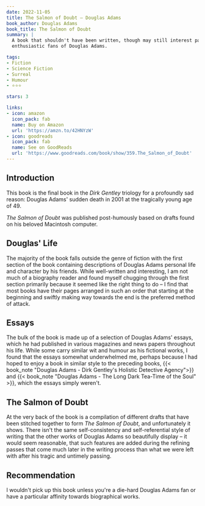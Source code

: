 ```yaml
---
date: 2022-11-05
title: The Salmon of Doubt — Douglas Adams
book_author: Douglas Adams
book_title: The Salmon of Doubt
summary: |
  A book that shouldn't have been written, though may still interest particularly
  enthusiastic fans of Douglas Adams.

tags:
- Fiction
- Science Fiction
- Surreal
- Humour
- ⭐⭐⭐

stars: 3

links:
- icon: amazon
  icon_pack: fab
  name: Buy on Amazon
  url: 'https://amzn.to/42HNYzW'
- icon: goodreads
  icon_pack: fab
  name: See on GoodReads
  url: 'https://www.goodreads.com/book/show/359.The_Salmon_of_Doubt'
---
```


## Introduction
This book is the final book in the _Dirk Gentley_ triology for a profoundly
sad reason: Douglas Adams' sudden death in 2001 at the tragically young age of 49.

_The Salmon of Doubt_ was published post-humously based on drafts found on his
beloved Macintosh computer.

## Douglas' Life
The majority of the book falls outside the genre of fiction with the first
section of the book containing descriptions of Douglas Adams personal life and
character by his friends. While well-written and interesting, I am not
much of a biography reader and found myself chugging through the first section
primarily because it seemed like the right thing to do – I find that most books
have their pages arranged in such an order that starting at the beginning and
swiftly making way towards the end is the preferred method of attack.

## Essays
The bulk of the book is made up of a selection of Douglas Adams' essays, which
he had published in various magazines and news papers throughout his life.
While some carry similar wit and humour as his fictional works, I found that
the essays somewhat underwhelmed me, perhaps because I had hoped to enjoy a
book in similar style to the preceding books,
{{< book_note "Douglas Adams - Dirk Gentley's Holistic Detective Agency">}} and {{< book_note "Douglas Adams - The Long Dark Tea-Time of the Soul" >}},
which the essays simply weren't.

## The Salmon of Doubt
At the very back of the book is a compilation of different drafts that have been
stitched together to form _The Salmon of Doubt_, and unfortunately it shows.
There isn't the same self-consistency and self-referential style of writing that
the other works of Douglas Adams so beautifully display – it would seem reasonable,
that such features are added during the refining passes that come much later in
the writing process than what we were left with after his tragic and untimely passing.

## Recommendation
I wouldn't pick up this book unless you're a die-hard Douglas Adams fan or have
a particular affinity towards biographical works.